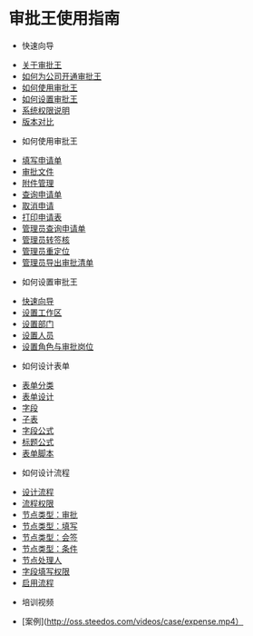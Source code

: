 # 审批王使用指南

- 快速向导
 * [关于审批王](README.md)
 * [如何为公司开通审批王](guide_setup.md)
 * [如何使用审批王](guide_user.md)
 * [如何设置审批王](guide_admin.md)
 * [系统权限说明](guide_permissions.md)
 * [版本对比](guide_versions.md)

- 如何使用审批王
 * [填写申请单](instance_add.md)
 * [审批文件](instance_approve.md)
 * [附件管理](instance_attachment.md)
 * [查询申请单](instance_search.md)
 * [取消申请](instance_cancel.md)
 * [打印申请表](instance_print.md)
 * [管理员查询申请单](instance_monitor.md)
 * [管理员转签核](instance_reassign.md)
 * [管理员重定位](instance_relocate.md)
 * [管理员导出审批清单](instance_export.md)

- 如何设置审批王
 * [快速向导](guide_admin.md)
 * [设置工作区](admin_space.md)
 * [设置部门](admin_organizations.md)
 * [设置人员](admin_space_users.md)
 * [设置角色与审批岗位](admin_roles.md)

- 如何设计表单
 * [表单分类](form_category.md)
 * [表单设计](form_design.md)
 * [字段](form_fields.md)
 * [子表](form_table.md)
 * [字段公式](form_formula.md)
 * [标题公式](form_name_formula.md)
 * [表单脚本](form_scripts.md)

- 如何设计流程
 * [设计流程](flow_design.md)
 * [流程权限](flow_permissions.md)
 * [节点类型：审批](flow_step_approve.md)
 * [节点类型：填写](flow_step_input.md)
 * [节点类型：会签](flow_step_counter_sign.md)
 * [节点类型：条件](flow_step_condition.md)
 * [节点处理人](flow_step_user.md)
 * [字段填写权限](flow_step_permissions.md)
 * [启用流程](flow_state.md)

- 培训视频
 * [案例](http://oss.steedos.com/videos/case/expense.mp4）
